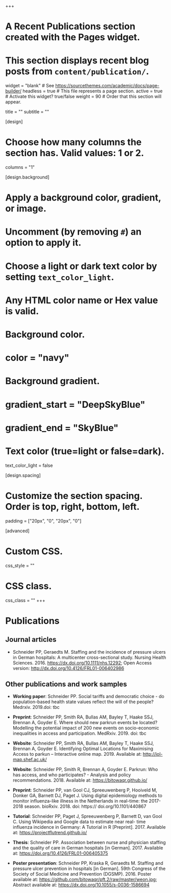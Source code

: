 +++
# A Recent Publications section created with the Pages widget.
# This section displays recent blog posts from `content/publication/`.

widget = "blank"  # See https://sourcethemes.com/academic/docs/page-builder/
headless = true  # This file represents a page section.
active = true  # Activate this widget? true/false
weight = 90  # Order that this section will appear.

title = ""
subtitle = ""

[design]
  # Choose how many columns the section has. Valid values: 1 or 2.
  columns = "1"

[design.background]
  # Apply a background color, gradient, or image.
  #   Uncomment (by removing `#`) an option to apply it.
  #   Choose a light or dark text color by setting `text_color_light`.
  #   Any HTML color name or Hex value is valid.

  # Background color.
  # color = "navy"
  
  # Background gradient.
  # gradient_start = "DeepSkyBlue"
  # gradient_end = "SkyBlue"
  
  # Text color (true=light or false=dark).
  text_color_light = false

[design.spacing]
  # Customize the section spacing. Order is top, right, bottom, left.
  padding = ["20px", "0", "20px", "0"]

[advanced]
 # Custom CSS. 
 css_style = ""
 
 # CSS class.
 css_class = ""
+++

# Publications

## Journal articles

  * Schneider PP, Geraedts M. Staffing and the incidence of pressure ulcers in German hospitals: A multicenter cross-sectional study. Nursing Health Sciences. 2016. https://dx.doi.org/10.1111/nhs.12292; Open Access version: http://dx.doi.org/10.4126/FRL01-006402986

## Other publications and work samples

  * __Working paper__: Schneider PP. Social tariffs and democratic choice - do population-based health state values reflect the will of the people? Medrxiv. 2019.doi: tbc
  
  * __Preprint__: Schneider PP, Smith RA, Bullas AM, Bayley T, Haake SSJ, Brennan A, Goyder E. Where should new parkrun events be located? Modelling the potential impact of 200 new events on socio-economic inequalities in access and participation. MedRxiv. 2019. doi: tbc
  
  * __Website__: Schneider PP, Smith RA, Bullas AM, Bayley T, Haake SSJ, Brennan A, Goyder E. Identifying Optimal Locations for Maximising Access to parkun – Interactive online map. 2019. Available at: http://iol-map.shef.ac.uk/
  
  * __Website__: Schneider PP, Smith R, Brennan A, Goyder E. Parkrun: Who has access, and who participates? - Analysis and policy recommendations. 2018. Available at: https://bitowaqr.github.io/
  
  * __Preprint__: Schneider PP, van Gool CJ, Spreeuwenberg P, Hooiveld M, Donker GA, Barnett DJ, Paget J. Using digital epidemiology methods to monitor influenza-like illness in the Netherlands in real-time: the 2017-2018 season. bioRxiv. 2018. doi: https:// doi.org/10.1101/440867 
  
  * __Tutorial__: Schneider PP, Paget J, Spreeuwenberg P, Barnett D, van Gool C. Using Wikipedia and Google data to estimate near real- time influenza incidence in Germany: A Tutorial in R [Preprint]. 2017. Available at: https://projectflutrend.github.io/
  
  * __Thesis__: Schneider PP. Association between nurse and physician staffing and the quality of care in German hospitals [in German]. 2017. Available at: https://doi.org/10.4126/FRL01-006405375
  
  * __Poster presentation__: Schneider PP, Kraska R, Geraedts M. Staffing and pressure ulcer prevention in hospitals [in German]. 59th Congress of the Society of Social Medicine and Prevention (DGSMP). 2016. Poster available at: https://github.com/bitowaqr/pft.2/raw/master/weon.jpg; Abstract available at: https://dx.doi.org/10.1055/s-0036-1586694
